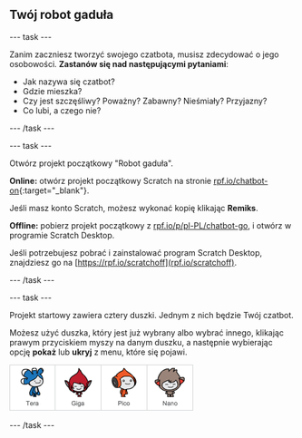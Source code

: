 ## Twój robot gaduła

\--- task \---

Zanim zaczniesz tworzyć swojego czatbota, musisz zdecydować o jego osobowości. **Zastanów się nad następującymi pytaniami**:

+ Jak nazywa się czatbot?
+ Gdzie mieszka?
+ Czy jest szczęśliwy? Poważny? Zabawny? Nieśmiały? Przyjazny?
+ Co lubi, a czego nie?

\--- /task \---

\--- task \---

Otwórz projekt początkowy "Robot gaduła".

**Online:** otwórz projekt początkowy Scratch na stronie [rpf.io/chatbot-on](https://rpf.io/chatbot-on){:target="_blank"}.

Jeśli masz konto Scratch, możesz wykonać kopię klikając **Remiks**.

**Offline:** pobierz projekt początkowy z [rpf.io/p/pl-PL/chatbot-go](https://rpf.io/p/en/chatbot-go), i otwórz w programie Scratch Desktop.

Jeśli potrzebujesz pobrać i zainstalować program Scratch Desktop, znajdziesz go na [https://rpf.io/scratchoff](rpf.io/scratchoff).

\--- /task \---

\--- task \---

Projekt startowy zawiera cztery duszki. Jednym z nich będzie Twój czatbot.

Możesz użyć duszka, który jest już wybrany albo wybrać innego, klikając prawym przyciskiem myszy na danym duszku, a następnie wybierając opcję **pokaż** lub **ukryj** z menu, które się pojawi.

![Wybierz postać](images/chatbot-characters.png)

\--- /task \---